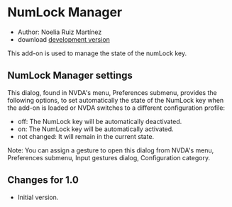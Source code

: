 # NumLock Manager #
* Author: Noelia Ruiz Martínez
* download [development version][2]

This add-on is used to manage the state of the numLock key.

## NumLock Manager settings ##

This dialog, found in NVDA's menu, Preferences submenu, provides the following options, to set automatically the state of the NumLock key when the add-on is loaded or NVDA switches to a different configuration profile:

- off: The NumLock key will be automatically deactivated.
- on: The NumLock key will be automatically activated.
- not changed: It will remain in the current state.

Note: You can assign a gesture to open this dialog from NVDA's menu, Preferences submenu, Input gestures dialog, Configuration category.

## Changes for 1.0 ##
* Initial version.

[2]: https://github.com/nvdaes/numLockManager/releases/download/1.1-dev/numLockManager-1.1-dev.nvda-addon

